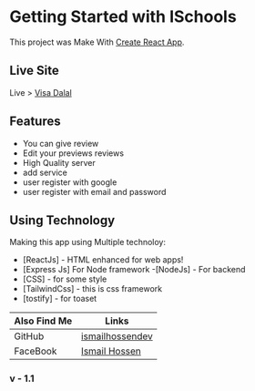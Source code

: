 # Getting Started with ISchools

This project was Make With  [Create React App](https://github.com/facebook/create-react-app).


## Live Site 
Live > [Visa Dalal](https://visa-dalal.web.app//)

## Features

- You can give review 
- Edit your previews reviews 
- High Quality server  
- add service 
- user register with google 
- user register with email and password 

## Using Technology

Making this app using Multiple technoloy:

- [ReactJs] - HTML enhanced for web apps!
- [Express Js] For Node framework 
-[NodeJs] - For backend 
- [CSS] - for some style
- [TailwindCss] - this is css framework 
- [tostify] - for toaset


| Also Find Me| Links |
| ------ | ------ |
| GitHub | [ismailhossendev](https://github.com/ismailhossendev/) |
| FaceBook | [Ismail Hossen](https://fb.com/ismailfbprofile) |

### v - 1.1
